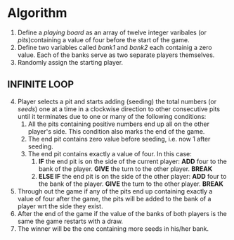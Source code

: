 # Algorithm
1. Define a *playing board* as an array of twelve integer varibales (or *pits*)containing a value of four before the start of the game. 
2. Define two variables called *bank1* and *bank2* each containig a zero value. Each of the banks serve as two separate players themselves.
3. Randomly assign the starting player.
## INFINITE LOOP
4. Player selects a pit and starts adding (seeding) the total numbers (or *seeds*) one at a time in a clockwise direction to other consecutive pits until it terminates due to one or many of the following conditions:
    1. All the pits containing positive numbers end up all on the other player's side. This condition also marks the end of the game.
    2. The end pit contains zero value before seeding, i.e. now 1 after seeding.
    3. The end pit contains exactly a value of four. In this case:
        1. **IF** the end pit is on the side of the current player:
            **ADD** four to the bank of the player.
            **GIVE** the turn to the other player.
            **BREAK**
        2. **ELSE IF** the end pit is on the side of the other player:
            **ADD** four to the bank of the player.
            **GIVE** the turn to the other player.
            **BREAK**
5. Through out the game if any of the pits end up containing exactly a value of four after the game, the pits will be added to the bank of a player wrt the side they exist. 
6. After the end of the game if the value of the banks of both players is the same the game restarts with a draw.
7. The winner will be the one containing more seeds in his/her bank.